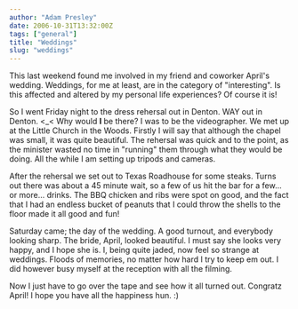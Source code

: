 ```yaml
---
author: "Adam Presley"
date: 2006-10-31T13:32:00Z
tags: ["general"]
title: "Weddings"
slug: "weddings"
---
```


This last weekend found me involved in my friend and coworker April's
wedding. Weddings, for me at least, are in the category of
"interesting". Is this affected and altered by my personal life
experiences? Of course it is!

So I went Friday night to the dress rehersal out in Denton. WAY out in
Denton. <_< Why would **I** be there? I was to be the videographer.
We met up at the Little Church in the Woods. Firstly I will say that
although the chapel was small, it was quite beautiful. The rehersal was
quick and to the point, as the minister wasted no time in "running" them
through what they would be doing. All the while I am setting up tripods
and cameras.

After the rehersal we set out to Texas Roadhouse for some steaks. Turns
out there was about a 45 minute wait, so a few of us hit the bar for a
few... or more... drinks. The BBQ chicken and ribs were spot on good,
and the fact that I had an endless bucket of peanuts that I could throw
the shells to the floor made it all good and fun!

Saturday came; the day of the wedding. A good turnout, and everybody
looking sharp. The bride, April, looked beautiful. I must say she looks
very happy, and I hope she is. I, being quite jaded, now feel so strange
at weddings. Floods of memories, no matter how hard I try to keep em
out. I did however busy myself at the reception with all the filming.

Now I just have to go over the tape and see how it all turned out.
Congratz April! I hope you have all the happiness hun. :)
